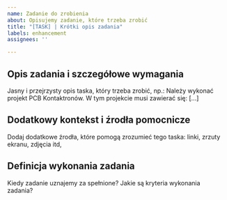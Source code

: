 ```yaml
---
name: Zadanie do zrobienia
about: Opisujemy zadanie, które trzeba zrobić
title: "[TASK] | Krótki opis zadania"
labels: enhancement
assignees: ''

---
```


## Opis zadania i szczegółowe wymagania
Jasny i przejrzysty opis taska, który trzeba zrobić, np.: 
Należy wykonać projekt PCB Kontaktronów. W tym projekcie musi zawierać się: [...]

## Dodatkowy kontekst i źrodła pomocnicze
Dodaj dodatkowe źrodła, które pomogą zrozumieć tego taska: linki, zrzuty ekranu, zdjęcia itd,

## Definicja wykonania zadania
Kiedy zadanie uznajemy za spełnione? Jakie są kryteria wykonania zadania?
